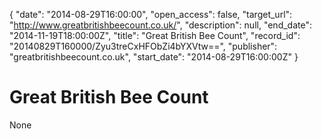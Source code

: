 {
  "date": "2014-08-29T16:00:00", 
  "open_access": false, 
  "target_url": "http://www.greatbritishbeecount.co.uk/", 
  "description": null, 
  "end_date": "2014-11-19T18:00:00Z", 
  "title": "Great British Bee Count", 
  "record_id": "20140829T160000/Zyu3treCxHFObZi4bYXVtw==", 
  "publisher": "greatbritishbeecount.co.uk", 
  "start_date": "2014-08-29T16:00:00Z"
}

# Great British Bee Count

None